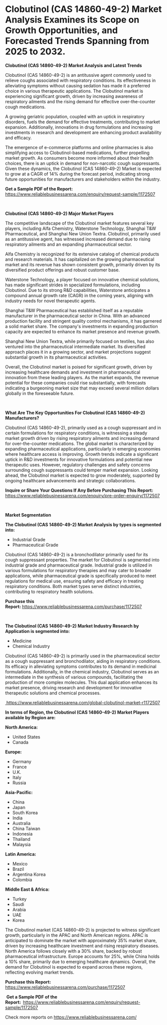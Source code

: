 <p><h1>Clobutinol (CAS 14860-49-2) Market Analysis Examines its Scope on Growth Opportunities, and Forecasted Trends Spanning from 2025 to 2032.</h1></p><p><strong>Clobutinol (CAS 14860-49-2) Market Analysis and Latest Trends</strong></p>
<p><p>Clobutinol (CAS 14860-49-2) is an antitussive agent commonly used to relieve coughs associated with respiratory conditions. Its effectiveness in alleviating symptoms without causing sedation has made it a preferred choice in various therapeutic applications. The Clobutinol market is experiencing significant growth, driven by increasing awareness of respiratory ailments and the rising demand for effective over-the-counter cough medications. </p><p>A growing geriatric population, coupled with an uptick in respiratory disorders, fuels the demand for effective treatments, contributing to market expansion. Additionally, innovations in drug formulations and increasing investments in research and development are enhancing product availability and efficacy.</p><p>The emergence of e-commerce platforms and online pharmacies is also simplifying access to Clobutinol-based medications, further propelling market growth. As consumers become more informed about their health choices, there is an uptick in demand for non-narcotic cough suppressants. Given these dynamics, the Clobutinol (CAS 14860-49-2) Market is expected to grow at a CAGR of 14% during the forecast period, indicating strong future opportunities for manufacturers and stakeholders within the industry.</p></p>
<p><strong>Get a Sample PDF of the Report:&nbsp;</strong> <a href="https://www.reliablebusinessarena.com/enquiry/request-sample/1172507?utm_campaign=3586&utm_medium=2&utm_source=Github&utm_content=ia&utm_term=03042025&utm_id=clobutinol-cas-14860-49-2">https://www.reliablebusinessarena.com/enquiry/request-sample/1172507</a></p>
<p>&nbsp;</p>
<p><strong>Clobutinol (CAS 14860-49-2) Major Market Players</strong></p>
<p><p>The competitive landscape of the Clobutinol market features several key players, including Alfa Chemistry, Waterstone Technology, Shanghai T&W Pharmaceutical, and Shanghai New Union Textra. Clobutinol, primarily used as an antitussive agent, has witnessed increased demand due to rising respiratory ailments and an expanding pharmaceutical sector.</p><p>Alfa Chemistry is recognized for its extensive catalog of chemical products and research materials. It has capitalized on the growing pharmaceutical market and its revenue has shown consistent growth, primarily driven by its diversified product offerings and robust customer base.</p><p>Waterstone Technology, a player focused on innovative chemical solutions, has made significant strides in specialized formulations, including Clobutinol. Due to its strong R&D capabilities, Waterstone anticipates a compound annual growth rate (CAGR) in the coming years, aligning with industry needs for novel therapeutic agents.</p><p>Shanghai T&W Pharmaceutical has established itself as a reputable manufacturer in the pharmaceutical sector in China. With an advanced production facility and stringent quality control mechanisms, it has garnered a solid market share. The company's investments in expanding production capacity are expected to enhance its market presence and revenue growth.</p><p>Shanghai New Union Textra, while primarily focused on textiles, has also ventured into the pharmaceutical intermediate market. Its diversified approach places it in a growing sector, and market projections suggest substantial growth in its pharmaceutical activities.</p><p>Overall, the Clobutinol market is poised for significant growth, driven by increasing healthcare demands and investment in pharmaceutical innovation from these leading players. As the market expands, the revenue potential for these companies could rise substantially, with forecasts indicating a burgeoning market size that may exceed several million dollars globally in the foreseeable future.</p></p>
<p>&nbsp;</p>
<p><strong>What Are The Key Opportunities For Clobutinol (CAS 14860-49-2) Manufacturers?</strong></p>
<p><p>Clobutinol (CAS 14860-49-2), primarily used as a cough suppressant and in certain formulations for respiratory conditions, is witnessing a steady market growth driven by rising respiratory ailments and increasing demand for over-the-counter medications. The global market is characterized by expanding pharmaceutical applications, particularly in emerging economies where healthcare access is improving. Growth trends indicate a significant uptick in R&D investments for innovative formulations and potential new therapeutic uses. However, regulatory challenges and safety concerns surrounding cough suppressants could temper market expansion. Looking ahead, the Clobutinol market is expected to grow moderately, supported by ongoing healthcare advancements and strategic collaborations.</p></p>
<p><strong>Inquire or Share Your Questions If Any Before Purchasing This Report:</strong> <a href="https://www.reliablebusinessarena.com/enquiry/pre-order-enquiry/1172507?utm_campaign=3586&utm_medium=2&utm_source=Github&utm_content=ia&utm_term=03042025&utm_id=clobutinol-cas-14860-49-2">https://www.reliablebusinessarena.com/enquiry/pre-order-enquiry/1172507</a></p>
<p>&nbsp;</p>
<p><strong>Market Segmentation</strong></p>
<p><strong>The Clobutinol (CAS 14860-49-2) Market Analysis by types is segmented into:</strong></p>
<p><ul><li>Industrial Grade</li><li>Pharmaceutical Grade</li></ul></p>
<p><p>Clobutinol (CAS 14860-49-2) is a bronchodilator primarily used for its cough suppressant properties. The market for Clobutinol is segmented into industrial grade and pharmaceutical grade. Industrial grade is utilized in various formulations for respiratory therapies and may cater to broader applications, while pharmaceutical grade is specifically produced to meet regulations for medical use, ensuring safety and efficacy in treating respiratory conditions. Both market types serve distinct industries, contributing to respiratory health solutions.</p></p>
<p><strong>Purchase this Report:&nbsp;</strong><a href="https://www.reliablebusinessarena.com/purchase/1172507?utm_campaign=3586&utm_medium=2&utm_source=Github&utm_content=ia&utm_term=03042025&utm_id=clobutinol-cas-14860-49-2">https://www.reliablebusinessarena.com/purchase/1172507</a></p>
<p>&nbsp;</p>
<p><strong>The Clobutinol (CAS 14860-49-2) Market Industry Research by Application is segmented into:</strong></p>
<p><ul><li>Medicine</li><li>Chemical Industry</li></ul></p>
<p><p>Clobutinol (CAS 14860-49-2) is primarily used in the pharmaceutical sector as a cough suppressant and bronchodilator, aiding in respiratory conditions. Its efficacy in alleviating symptoms contributes to its demand in medicinal formulations. Additionally, in the chemical industry, Clobutinol serves as an intermediate in the synthesis of various compounds, facilitating the production of more complex molecules. This dual application enhances its market presence, driving research and development for innovative therapeutic solutions and chemical processes.</p></p>
<p><a href="https://www.reliablebusinessarena.com/global-clobutinol-market-r1172507?utm_campaign=3586&utm_medium=2&utm_source=Github&utm_content=ia&utm_term=03042025&utm_id=clobutinol-cas-14860-49-2">&nbsp;https://www.reliablebusinessarena.com/global-clobutinol-market-r1172507</a></p>
<p><strong>In terms of Region, the Clobutinol (CAS 14860-49-2) Market Players available by Region are:</strong></p>
<p>
    <p> <strong> North America: </strong>
        <ul>
            <li>United States</li>
            <li>Canada</li>
        </ul>
        </p> 
    <p> <strong> Europe: </strong>
        <ul>
            <li>Germany</li>
            <li>France</li>
            <li>U.K.</li>
            <li>Italy</li>
            <li>Russia</li>
        </ul>
        </p> 
    <p> <strong> Asia-Pacific: </strong>
        <ul>
            <li>China</li>
            <li>Japan</li>
            <li>South Korea</li>
            <li>India</li>
            <li>Australia</li>
            <li>China Taiwan</li>
            <li>Indonesia</li>
            <li>Thailand</li>
            <li>Malaysia</li>
        </ul>
        </p> 
    <p> <strong> Latin America: </strong>
        <ul>
            <li>Mexico</li>
            <li>Brazil</li>
            <li>Argentina Korea</li>
            <li>Colombia</li>
        </ul>
        </p> 
    <p> <strong> Middle East & Africa: </strong>
        <ul>
            <li>Turkey</li>
            <li>Saudi</li>
            <li>Arabia</li>
            <li>UAE</li>
            <li>Korea</li>
        </ul>
    </p>
    </p>
<p><p>The Clobutinol market (CAS 14860-49-2) is projected to witness significant growth, particularly in the APAC and North American regions. APAC is anticipated to dominate the market with approximately 35% market share, driven by increasing healthcare investment and rising respiratory diseases. North America follows closely with a 30% share, backed by robust pharmaceutical infrastructure. Europe accounts for 25%, while China holds a 10% share, primarily due to emerging healthcare dynamics. Overall, the demand for Clobutinol is expected to expand across these regions, reflecting evolving market trends.</p></p>
<p><strong>Purchase this Report: </strong><a href="https://www.reliablebusinessarena.com/purchase/1172507?utm_campaign=3586&utm_medium=2&utm_source=Github&utm_content=ia&utm_term=03042025&utm_id=clobutinol-cas-14860-49-2">https://www.reliablebusinessarena.com/purchase/1172507</a></p>
<p>&nbsp;<strong>Get a Sample PDF of the Report:&nbsp;&nbsp;</strong><a href="https://www.reliablebusinessarena.com/enquiry/request-sample/1172507?utm_campaign=3586&utm_medium=2&utm_source=Github&utm_content=ia&utm_term=03042025&utm_id=clobutinol-cas-14860-49-2">https://www.reliablebusinessarena.com/enquiry/request-sample/1172507</a></p>
<p><strong></strong></p>
<p>Check more reports on <a href="https://www.reliablebusinessarena.com/?utm_campaign=3586&utm_medium=2&utm_source=Github&utm_content=ia&utm_term=03042025&utm_id=clobutinol-cas-14860-49-2">https://www.reliablebusinessarena.com/</a></p>
